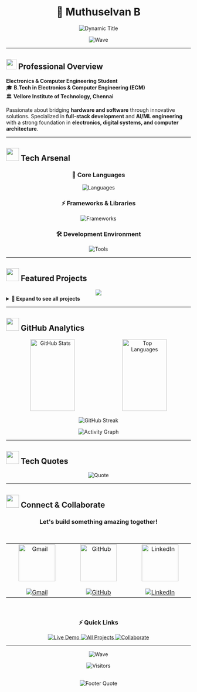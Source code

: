 # <div align="center">👋 Muthuselvan B</div>

<div align="center">
  <img src="https://readme-typing-svg.herokuapp.com?font=Inter&weight=500&size=24&duration=2500&pause=1000&color=3B82F6&center=true&vCenter=true&multiline=true&width=600&height=120&lines=Electronics+%26+Computer+Engineering+Student;Full+Stack+Developer+%7C+AI%2FML+Engineer;Building+Tomorrow's+Technology+Today" alt="Dynamic Title" />
</div>

<div align="center">
  
  ![Wave](https://capsule-render.vercel.app/api?type=waving&color=gradient&customColorList=12&height=100&section=header&animation=fadeIn)
  
</div>

---

## <img src="https://media.giphy.com/media/hvRJCLFzcasrR4ia7z/giphy.gif" width="28"> Professional Overview

**Electronics & Computer Engineering Student**  
🎓 **B.Tech in Electronics & Computer Engineering (ECM)**  
🏛️ **Vellore Institute of Technology, Chennai**

Passionate about bridging **hardware and software** through innovative solutions. Specialized in **full-stack development** and **AI/ML engineering** with a strong foundation in **electronics, digital systems, and computer architecture**.

---

## <img src="https://media.giphy.com/media/iY8CRBdQXODJSCERIr/giphy.gif" width="35"> Tech Arsenal

<div align="center">

### 🎯 **Core Languages**
<p>
  <img src="https://skillicons.dev/icons?i=python,js,ts,cpp,dart,matlab" alt="Languages" />
</p>

### ⚡ **Frameworks & Libraries**
<p>
  <img src="https://skillicons.dev/icons?i=react,nodejs,flutter,tensorflow,pytorch,mongodb" alt="Frameworks" />
</p>

### 🛠️ **Development Environment**
<p>
  <img src="https://skillicons.dev/icons?i=express,git,github,vscode,vercel,figma" alt="Tools" />
</p>

</div>

---

## <img src="https://media.giphy.com/media/ZVik7pBtu9dNS/giphy.gif" width="35"> Featured Projects

<div align="center">
  <img src="https://github-readme-stats.vercel.app/api/pin/?username=muthuselvan1411&repo=Chat&theme=react&hide_border=true&border_radius=15&title_color=3B82F6" />
</div>

<details>
<summary><b>🚀 Expand to see all projects</b></summary>

<br>

### 💬 **Real-time Communication Platform**
```yaml
Name: Chat Application
Status: Live Production
Demo: mumegle.vercel.app
Stack: TypeScript (71.4%) • Python (19.9%) • CSS (7.5%)
Features:
  - Real-time messaging with WebSocket
  - User authentication & session management
  - Modern React frontend with smooth animations
```

### 👟 **IoT Smart Footwear**
```yaml
Name: Intelligent Shoe System
Status: Hardware Integration Phase
Stack: Dart (63.4%) • C++ (18.2%) • Flutter
Features:
  - Real-time sensor data processing
  - Cross-platform mobile application
  - Machine learning for gait analysis
```

### 🤖 **AI-Powered Robotics**
```yaml
Name: Robotic Arm Controller
Status: Research & Development
Stack: Python • Jupyter Notebook • TensorFlow
Features:
  - Computer vision integration
  - Machine learning control algorithms
  - Real-time autonomous operation
```

</details>

---

## <img src="https://media.giphy.com/media/W5eoZHPpUx9sapR0eu/giphy.gif" width="35"> GitHub Analytics

<div align="center">
  
  <img width="49%" height="195px" src="https://github-readme-stats.vercel.app/api?username=muthuselvan1411&show_icons=true&count_private=true&hide_border=true&title_color=3B82F6&icon_color=3B82F6&text_color=374151&bg_color=0D1117&border_radius=15" alt="GitHub Stats" />
  
  <img width="49%" height="195px" src="https://github-readme-stats.vercel.app/api/top-langs/?username=muthuselvan1411&layout=compact&hide_border=true&title_color=3B82F6&text_color=374151&bg_color=0D1117&border_radius=15&langs_count=8" alt="Top Languages" />

</div>

<div align="center">
  
  ![GitHub Streak](https://streak-stats.demolab.com/?user=muthuselvan1411&theme=dark&hide_border=true&border_radius=15&date_format=M%20j%5B%2C%20Y%5D&background=0D1117&ring=3B82F6&fire=3B82F6&currStreakLabel=3B82F6)
  
</div>

<div align="center">
  
  ![Activity Graph](https://github-readme-activity-graph.vercel.app/graph?username=muthuselvan1411&custom_title=Contribution%20Activity&bg_color=0D1117&color=3B82F6&line=3B82F6&point=FFFFFF&area=true&hide_border=true&radius=15)
  
</div>

---

## <img src="https://media.giphy.com/media/L1R1tvI9svkIWwpVYr/giphy.gif" width="35"> Tech Quotes
<div align="center">

![Quote](https://quotes-github-readme.vercel.app/api?type=horizontal&theme=dark)

</div>

---

## <img src="https://media.giphy.com/media/MIGbtLZoVjbl0bYbAd/giphy.gif" width="35"> Connect & Collaborate

<div align="center">

### Let's build something amazing together!

<br>

<table>
  <tr>
    <td align="center" width="200">
      <img src="https://skillicons.dev/icons?i=gmail" alt="Gmail" style="width: 100px; height: 100px;" />
      <br><br>
      <a href="mailto:muthuselvan.b2023@vitstudent.ac.in">
        <img src="https://img.shields.io/badge/Gmail-Contact_Me-EA4335?style=for-the-badge&logo=gmail&logoColor=white" alt="Gmail"/>
      </a>
    </td>
    <td align="center" width="200">
      <img src="https://skillicons.dev/icons?i=github" alt="GitHub" style="width: 100px; height: 100px;" />
      <br><br>
      <a href="https://github.com/muthuselvan1411">
        <img src="https://img.shields.io/badge/GitHub-Follow_Me-181717?style=for-the-badge&logo=github&logoColor=white" alt="GitHub"/>
      </a>
    </td>
    <td align="center" width="200">
      <img src="https://skillicons.dev/icons?i=linkedin" alt="LinkedIn" style="width: 100px; height: 100px;" />
      <br><br>
      <a href="https://www.linkedin.com/in/muthuselvan-b-241a6a281/">
        <img src="https://img.shields.io/badge/LinkedIn-Connect-0A66C2?style=for-the-badge&logo=linkedin&logoColor=white" alt="LinkedIn"/>
      </a>
    </td>
  </tr>
</table>

<br>

### ⚡ **Quick Links**
<p align="center">
  <a href="https://mumegle.vercel.app/">
    <img src="https://img.shields.io/badge/Live_Demo-Chat_App-00D4AA?style=for-the-badge&logo=vercel&logoColor=white" alt="Live Demo"/>
  </a>
  <a href="https://github.com/muthuselvan1411?tab=repositories">
    <img src="https://img.shields.io/badge/All_Projects-Explore-4285F4?style=for-the-badge&logo=github&logoColor=white" alt="All Projects"/>
  </a>
  <a href="mailto:muthuselvan.b2023@vitstudent.ac.in?subject=Let's Collaborate!">
    <img src="https://img.shields.io/badge/Collaborate-Let's_Build-FF6B35?style=for-the-badge&logo=handshake&logoColor=white" alt="Collaborate"/>
  </a>
</p>

</div>

---

<div align="center">

![Wave](https://capsule-render.vercel.app/api?type=waving&color=gradient&customColorList=12&height=80&section=footer&animation=fadeIn)

![Visitors](https://komarev.com/ghpvc/?username=muthuselvan1411&color=3B82F6&style=flat-square&label=Profile+Views)

<br>

<img src="https://readme-typing-svg.herokuapp.com?font=Inter&size=16&duration=3000&pause=1000&color=64748B&center=true&vCenter=true&width=600&lines=Engineering+the+future+through+code%2C+one+solution+at+a+time;Open+to+collaborations+and+innovative+projects;Always+learning%2C+always+building" alt="Footer Quote" />

</div>

